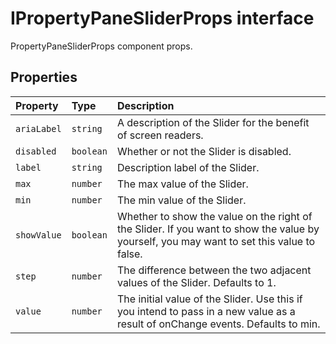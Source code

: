 # IPropertyPaneSliderProps interface







PropertyPaneSliderProps component props.




## Properties

| Property	   | Type	| Description|
|:-------------|:-------|:-----------|
|`ariaLabel`      | `string` | A description of the Slider for the benefit of screen readers. |
|`disabled`      | `boolean` | Whether or not the Slider is disabled. |
|`label`      | `string` | Description label of the Slider. |
|`max`      | `number` | The max value of the Slider. |
|`min`      | `number` | The min value of the Slider. |
|`showValue`      | `boolean` | Whether to show the value on the right of the Slider. If you want to show the value by yourself, you may want to set this value to false. |
|`step`      | `number` | The difference between the two adjacent values of the Slider. Defaults to 1. |
|`value`      | `number` | The initial value of the Slider. Use this if you intend to pass in a new value as a result of onChange events. Defaults to min. |






